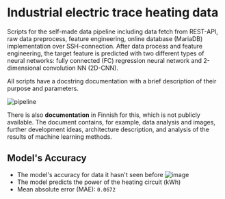 # Industrial electric trace heating data
Scripts for the self-made data pipeline including data fetch from REST-API, raw data preprocess, feature engineering, online database (MariaDB) implementation over SSH-connection. After data process and feature engineering, the target feature is predicted with two different types of neural networks: fully connected (FC) regression neural network and 2-dimensional convolution NN (2D-CNN). 

All scripts have a docstring documentation with a brief description of their purpose and parameters.  

![pipeline](https://user-images.githubusercontent.com/91312571/185053006-bf1b71bf-c4f7-474b-a932-270abf1d851f.jpg)

There is also **documentation** in Finnish for this, which is not publicly available. 
The document contains, for example, data analysis and images, further development ideas, architecture description, and analysis of the results of machine learning methods. 

## Model's Accuracy
- The model's accuracy for data it hasn't seen before
![image](https://user-images.githubusercontent.com/91312571/185051492-8eb29ac3-5ad3-49f7-9784-606fb7b5802d.png)
- The model predicts the power of the heating circuit (kWh)
- Mean absolute error (MAE): `0.0672`
